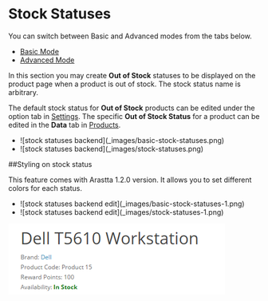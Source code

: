 Stock Statuses
==============

<div class="uk-alert-info uk-alert">
  <span class="uk-icon-info-circle"></span> You can switch between Basic and Advanced modes from the tabs below.
</div>
<ul class="uk-tab" data-uk-tab="{connect:'#doc-tabs', animation: 'fade'}">
    <li><a href="">Basic Mode</a></li>
    <li><a href="">Advanced Mode</a></li>
</ul>

In this section you may create **Out of Stock** statuses to be displayed on the product page when a product is out of stock. The stock status name is arbitrary.

The default stock status for **Out of Stock** products can be edited under the option tab in [Settings](docs/user-manual/system/settings/option). The specific **Out of Stock Status** for a product can be edited in the **Data** tab in [Products](docs/user-manual/catalog/products/data).

<ul id="doc-tabs" class="uk-switcher uk-margin">
    <li markdown="1">![stock statuses backend](_images/basic-stock-statuses.png)</li>
    <li markdown="1">![stock statuses backend](_images/stock-statuses.png)</li>
</ul>

##Styling on stock status

This feature comes with Arastta 1.2.0 version. It allows you to set different colors for each status.

<ul id="doc-tabs" class="uk-switcher uk-margin">
    <li markdown="1">![stock statuses backend edit](_images/basic-stock-statuses-1.png)</li>
    <li markdown="1">![stock statuses backend edit](_images/stock-statuses-1.png)</li>
</ul>

![stock statuses front-end](_images/stock-statuses-2.png)
